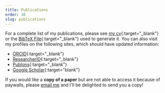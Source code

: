 ```yaml
---
title: Publications
order: 10
slug: publications
---
```


For a complete list of my publications, please see [my cv](https://github.com/jdossgollin/fullcv/blob/master/CV_Doss-Gollin_James.pdf){:target="_blank"} or the [BibTeX File](https://github.com/jdossgollin/fullcv/raw/master/MyPapers.bib){:target="_blank"} used to generate it.
You can also visit my profiles on the following sites, which *should* have updated information:

* [ORCID](https://orcid.org/0000-0002-3428-2224){:target="_blank"}
* [ResearcherID](https://researcherid.com/rid/J-4273-2014){:target="_blank"}
* [Publons](https://publons.com/researcher/1468228/james-doss-gollin){:target="_blank"}
* [Google Scholar](https://scholar.google.com/citations?user=6ifLBBsAAAAJ&hl=en){:target="blank"}

If you would like a **copy of a paper** but are not able to access it because of paywalls, please [email me](mailto:james-dossgollin@columbia.edu) and I'll be delighted to send you a copy!